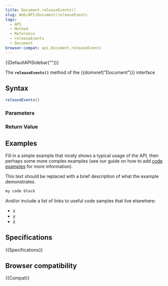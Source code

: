 ```yaml
---
title: Document.releaseEvents()
slug: Web/API/Document/releaseEvents
tags:
  - API
  - Method
  - Reference
  - releaseEvents
  - Document
browser-compat: api.Document.releaseEvents
---
```

{{DefaultAPISidebar("")}}

The **`releaseEvents()`** method of the {{domxref("Document")}} interface 

## Syntax

```js
releaseEvents()
```

### Parameters



### Return Value



## Examples

Fill in a simple example that nicely shows a typical usage of the API, then perhaps some more complex examples (see our guide on how to add [code examples](/en-US/docs/MDN/Contribute/Structures/Code_examples) for more information).

This text should be replaced with a brief description of what the example demonstrates.

```js
my code block
```

And/or include a list of links to useful code samples that live elsewhere:

*   x
*   y
*   z

## Specifications

{{Specifications}}

## Browser compatibility

{{Compat}}

